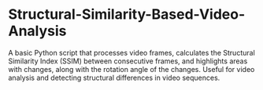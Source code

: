 # Structural-Similarity-Based-Video-Analysis

A basic Python script that processes video frames, calculates the Structural Similarity Index (SSIM) between consecutive frames, and highlights areas with changes, along with the rotation angle of the changes. Useful for video analysis and detecting structural differences in video sequences.
